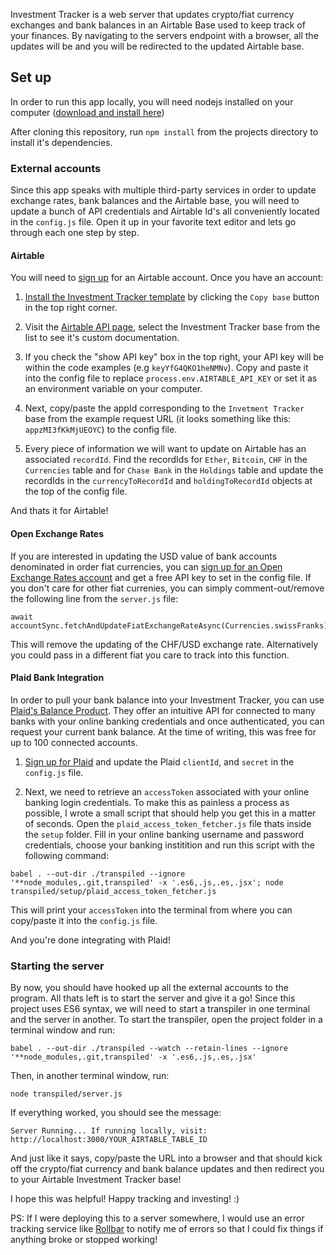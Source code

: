 Investment Tracker is a web server that updates crypto/fiat currency exchanges and bank balances in an Airtable Base used to keep track of your finances. By navigating to the servers endpoint with a browser, all the updates will be and you will be redirected to the updated Airtable base.

## Set up

In order to run this app locally, you will need nodejs installed on your computer ([download and install here](https://nodejs.org/en/download/))

After cloning this repository, run `npm install` from the projects directory to install it's dependencies.

### External accounts

Since this app speaks with multiple third-party services in order to update exchange rates, bank balances and the Airtable base, you will need to update a bunch of API credentials and Airtable Id's all conveniently located in the `config.js` file. Open it up in your favorite text editor and lets go through each one step by step.

#### Airtable

You will need to [sign up](https://airtable.com/) for an Airtable account. Once you have an account:

1. [Install the Investment Tracker template](https://airtable.com/shrA09QDhlYHBPMB3) by clicking the `Copy base` button in the top right corner.

2. Visit the [Airtable API page](https://airtable.com/api), select the Investment Tracker base from the list to see it's custom documentation.

3. If you check the "show API key" box in the top right, your API key will be within the code examples (e.g `keyYfG4QKO1heNMNv`). Copy and paste it into the config file to replace `process.env.AIRTABLE_API_KEY` or set it as an environment variable on your computer.

4. Next, copy/paste the appId corresponding to the `Invetment Tracker` base from the example request URL (it looks something like this: `appzMI3fKkMjUEOYC`) to the config file.

5. Every piece of information we will want to update on Airtable has an associated `recordId`. Find the recordIds for `Ether`, `Bitcoin`, `CHF` in the `Currencies` table and for `Chase Bank` in the `Holdings` table and update the recordIds in the `currencyToRecordId` and `holdingToRecordId` objects at the top of the config file.

And thats it for Airtable!

#### Open Exchange Rates

If you are interested in updating the USD value of bank accounts denominated in order fiat currencies, you can [sign up for an Open Exchange Rates account](https://openexchangerates.org/) and get a free API key to set in the config file. If you don't care for other fiat currenies, you can simply comment-out/remove the following line from the `server.js` file:

```
await accountSync.fetchAndUpdateFiatExchangeRateAsync(Currencies.swissFranks);
```

This will remove the updating of the CHF/USD exchange rate. Alternatively you could pass in a different fiat you care to track into this function.

#### Plaid Bank Integration

In order to pull your bank balance into your Investment Tracker, you can use [Plaid's Balance Product](https://plaid.com/products/balance/). They offer an intuitive API for connected to many banks with your online banking credentials and once authenticated, you can request your current bank balance. At the time of writing, this was free for up to 100 connected accounts.

1. [Sign up for Plaid](https://dashboard.plaid.com/signup/) and update the Plaid `clientId`, and `secret` in the `config.js` file.

2. Next, we need to retrieve an `accessToken` associated with your online banking login credentials. To make this as painless a process as possible, I wrote a small script that should help you get this in a matter of seconds. Open the `plaid_access_token_fetcher.js` file thats inside the `setup` folder. Fill in your online banking username and password credentials, choose your banking institition and run this script with the following command:

```
babel . --out-dir ./transpiled --ignore '**node_modules,.git,transpiled' -x '.es6,.js,.es,.jsx'; node transpiled/setup/plaid_access_token_fetcher.js
```

This will print your `accessToken` into the terminal from where you can copy/paste it into the `config.js` file.

And you're done integrating with Plaid!

### Starting the server

By now, you should have hooked up all the external accounts to the program. All thats left is to start the server and give it a go! Since this project uses ES6 syntax, we will need to start a transpiler in one terminal and the server in another. To start the transpiler, open the project folder in a terminal window and run:

```
babel . --out-dir ./transpiled --watch --retain-lines --ignore '**node_modules,.git,transpiled' -x '.es6,.js,.es,.jsx'
```

Then, in another terminal window, run:

```
node transpiled/server.js
```

If everything worked, you should see the message:

```
Server Running... If running locally, visit: http://localhost:3000/YOUR_AIRTABLE_TABLE_ID
```

And just like it says, copy/paste the URL into a browser and that should kick off the crypto/fiat currency and bank balance updates and then redirect you to your Airtable Investment Tracker base!

I hope this was helpful! Happy tracking and investing! :)

PS: If I were deploying this to a server somewhere, I would use an error tracking service like [Rollbar](https://rollbar.com/) to notify me of errors so that I could fix things if anything broke or stopped working!
